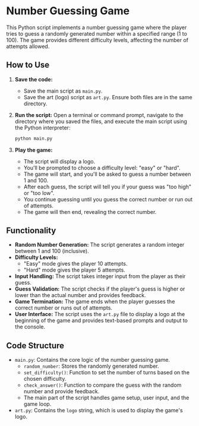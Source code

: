 # Number Guessing Game

This Python script implements a number guessing game where the player tries to guess a randomly generated number within a specified range (1 to 100). The game provides different difficulty levels, affecting the number of attempts allowed.

## How to Use

1.  **Save the code:**
    * Save the main script as `main.py`.
    * Save the art (logo) script as `art.py`.
        Ensure both files are in the same directory.
2.  **Run the script:** Open a terminal or command prompt, navigate to the directory where you saved the files, and execute the main script using the Python interpreter:

    ```bash
    python main.py
    ```

3.  **Play the game:**
    * The script will display a logo.
    * You'll be prompted to choose a difficulty level: "easy" or "hard".
    * The game will start, and you'll be asked to guess a number between 1 and 100.
    * After each guess, the script will tell you if your guess was "too high" or "too low".
    * You continue guessing until you guess the correct number or run out of attempts.
    * The game will then end, revealing the correct number.

## Functionality

* **Random Number Generation:** The script generates a random integer between 1 and 100 (inclusive).
* **Difficulty Levels:**
    * "Easy" mode gives the player 10 attempts.
    * "Hard" mode gives the player 5 attempts.
* **Input Handling:** The script takes integer input from the player as their guess.
* **Guess Validation:** The script checks if the player's guess is higher or lower than the actual number and provides feedback.
* **Game Termination:** The game ends when the player guesses the correct number or runs out of attempts.
* **User Interface:** The script uses the `art.py` file to display a logo at the beginning of the game and provides text-based prompts and output to the console.

## Code Structure

* `main.py`: Contains the core logic of the number guessing game.
    * `random_number`: Stores the randomly generated number.
    * `set_difficulty()`: Function to set the number of turns based on the chosen difficulty.
    * `check_answer()`: Function to compare the guess with the random number and provide feedback.
    * The main part of the script handles game setup, user input, and the game loop.
* `art.py`: Contains the `logo` string, which is used to display the game's logo.